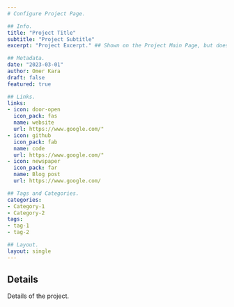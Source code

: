 ```yaml
---
# Configure Project Page.

## Info.
title: "Project Title"
subtitle: "Project Subtitle"
excerpt: "Project Excerpt." ## Shown on the Project Main Page, but does not shown on the Project Page.

## Metadata.
date: "2023-03-01"
author: Omer Kara
draft: false
featured: true

## Links.
links:
- icon: door-open
  icon_pack: fas
  name: website
  url: https://www.google.com/"
- icon: github
  icon_pack: fab
  name: code
  url: https://www.google.com/"
- icon: newspaper
  icon_pack: far
  name: Blog post
  url: https://www.google.com/

## Tags and Categories.
categories:
- Category-1
- Category-2
tags:
- tag-1
- tag-2

## Layout.
layout: single
---
```


## Details
Details of the project.
